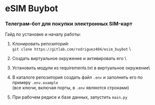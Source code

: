 # eSIM Buybot
### Телеграм-бот для покупки электронных SIM-карт
Гайд по установке и началу работы:

1. Клонировать репозиторий: \
`git clone https://gitlab.com/rodriguez404/esim_buybot` \

2. Создать виртуальное окружение и активировать его \

3. Установить модули из requirements.txt в виртуальное окружение\

4. В каталоге репозитория создать файл `.env` и заполнить его по примеру `.env.example`\
(все ключи, включая порты, в `.env` являются строками)

5. При рабочем редисе и базе данных, запустить `main.py`
